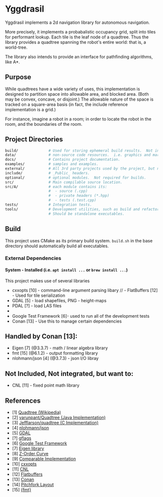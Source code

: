 Yggdrasil 
===============================================================

Yggdrasil implements a 2d navigation library for autonomous navigation.

More precisely, it implements a probabalistic occupancy grid, split into tiles for performant lookup.  Each tile is the leaf node of a quadtree.  Thus the library provides a quadtree spanning the robot's entire world: that is, a world-tree.

The library also intends to provide an interface for pathfinding algorithms, like A*. 

Purpose
-------

While quadtrees have a wide variety of uses, this implementation is designed to partition space into allowable area, and blocked area.  (Both may be convex, concave, or disjoint.)  The allowable nature of the space is tracked on a square-area basis (in fact, the include reference implementation is a grid.)

For instance, imagine a robot in a room; in order to locate the robot in the room, and the boundaries of the room.

Project Directories
-------------------
``` bash
build/              # Used for storing ephemeral build results.  Not in version control.
data/               # non-source code resources.  i.e. graphics and markup files
docs/               # Contains project documentation.
examples/           # samples and examples.
external/           # All 3rd party projects used by the project, but not edited / maintained
include/            # _Public_ headers.
optional/           # optional modules.  Not required for builds.
src/                # Main compilable source location.
src/A/              # each module contains its: 
                    #  - source (.cpp)
                    #  - private headers (*.hpp)
                    #  - tests (.test.cpp)
tests/              # Integration tests.
tools/              # Development utilities, such as build and refactoring scripts.
                    # Should be standalone executables.
```


Build
-----
This project uses CMake as its primary build system. `build.sh` in the base directory should automatically build all executables.


### External Dependencies
#### System - Installed (i.e. `apt install ...` or `brew install ...`)
This project makes use of several libraries
- cxxopts [10] - command-line argument parsing libary
// - FlatBuffers [12] - Used for tile serialization
- GDAL [5] - load shapefiles, PNG - height-maps
- PDAL [?] - load LAS files
- 
- Google Test Framework [6]- used to run all of the development tests
- Conan [13] - Use this to manage certain dependencies

## Handled by Conan [13]:
- Eigen [7] (@3.3.7) - math / linear algebra library
- fmt [15] (@6.1.2) - output formatting library
- nlohmann/json [4] (@3.7.3) - json I/O libray

## Not Included, Not integrated, but want to:
- CNL [11] - fixed point math library

References
----------
- [1] [Quadtree (Wikipedia)](http://en.wikipedia.org/wiki/Quadtree)
- [2] [varunpant/Quadtree (Java Implementation)](https://github.com/varunpant/Quadtree)
- [3] [Jefflarson/quadtree (C Implementation)](https://github.com/thejefflarson/quadtree)
- [4] [nlohmann/json](https://github.com/nlohmann/json)
- [5] [GDAL](https://gdal.org/)
- [?] [gflags](https://github.com/gflags/gflags)
- [6] [Google Test Framework](https://github.com/google/googletest)
- [7] [Eigen library](http://eigen.tuxfamily.org/index.php)
- [8] [Z-Order Curve](https://en.wikipedia.org/wiki/Z-order_curve)
- [9] [Comparable Implementation](https://github.com/google/s2geometry)
- [10] [cxxopts](https://github.com/jarro2783/cxxopts)
- [11] [CNL](https://github.com/johnmcfarlane/cnl)
- [12] [Flatbuffers](https://google.github.io/flatbuffers/)
- [13] [Conan](https://docs.conan.io/en/latest/introduction.html)
- [14] [Pitchfork Layout](https://github.com/vector-of-bool/pitchfork/)
- [15] [\{fmt\}](https://github.com/fmtlib/fmt)
